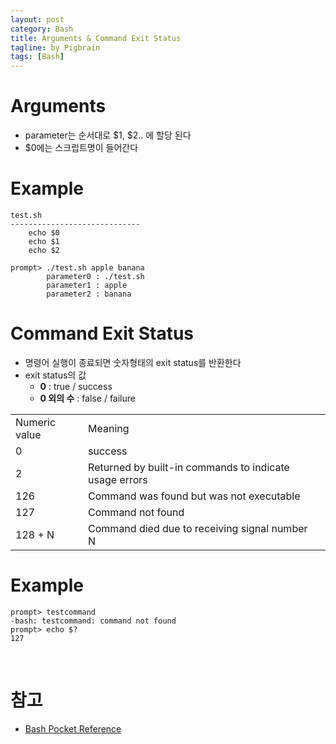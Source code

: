 ```yaml
---
layout: post
category: Bash
title: Arguments & Command Exit Status
tagline: by Pigbrain
tags: [Bash]
---
```


<!--more-->

# Arguments
* parameter는 순서대로 $1, $2.. 에 할당 된다    
* $0에는 스크립트명이 들어간다  

# Example  
	
	test.sh
	-----------------------------
		echo $0
		echo $1
		echo $2

	prompt> ./test.sh apple banana
			parameter0 : ./test.sh
			parameter1 : apple
			parameter2 : banana


# Command Exit Status 
* 명령어 실행이 종료되면 숫자형태의 exit status를 반환한다  
* exit status의 값
	* **0** : true / success  
	* **0 외의 수** : false / failure  
  
<table>
<tr><td>Numeric value</td><td>Meaning</td><td></tr>
<tr><td>0</td><td>success</td></tr>
<tr><td>2</td><td>Returned by built-in commands to indicate usage errors</td></tr>
<tr><td>126</td><td>Command was found but was not executable</td></tr>
<tr><td>127</td><td>Command not found</td></tr>
<tr><td>128 + N</td><td>Command died due to receiving signal number N</td></tr>
</table>
  
# Example

	prompt> testcommand
	-bash: testcommand: command not found
	prompt> echo $?
	127

<br>  

# 참고
* [Bash Pocket Reference](http://www.amazon.com/bash-Pocket-Reference-OReilly/dp/1449387888)  
